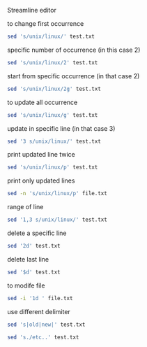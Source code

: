 Streamline editor

to change first occurrence
```bash
sed 's/unix/linux/' test.txt
```
specific number of occurrence (in this case 2)
```bash
sed 's/unix/linux/2' test.txt
```
start from specific occurrence (in that case 2)
```bash
sed 's/unix/linux/2g' test.txt
```
to update all occurrence
```bash
sed 's/unix/linux/g' test.txt
```
update in specific line (in that case 3)
```bash
sed '3 s/unix/linux/' test.txt
```
print updated line twice
```bash
sed 's/unix/linux/p' test.txt
```
print only updated lines
```bash
sed -n 's/unix/linux/p' file.txt
```
range of line
```bash
sed '1,3 s/unix/linux/' test.txt
```
delete a specific line
```bash
sed '2d' test.txt
```
delete last line
```bash
sed '$d' test.txt
```
to modife file 
```bash
sed -i '1d ' file.txt
```
use different delimiter 
```bash
sed 's|old|new|' test.txt
```
```bash
sed 's./etc..' test.txt
```
